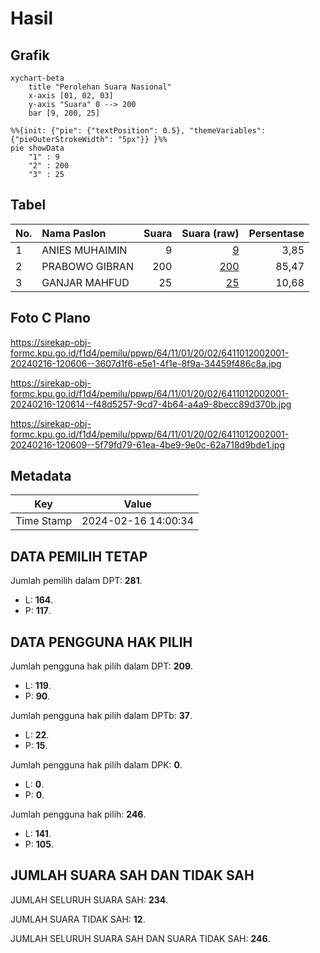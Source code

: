 # Hasil

## Grafik

```mermaid
xychart-beta
    title "Perolehan Suara Nasional"
    x-axis [01, 02, 03]
    y-axis "Suara" 0 --> 200
    bar [9, 200, 25]
```

```mermaid
%%{init: {"pie": {"textPosition": 0.5}, "themeVariables": {"pieOuterStrokeWidth": "5px"}} }%%
pie showData
    "1" : 9
    "2" : 200
    "3" : 25
```

## Tabel

| No. | Nama Paslon    | Suara | Suara (raw) | Persentase |
|:--- |:-------------- | -----:| -----------:| ----------:|
| 1   | ANIES MUHAIMIN | 9     | [9][p-1]    | 3,85       |
| 2   | PRABOWO GIBRAN | 200   | [200][p-2]  | 85,47      |
| 3   | GANJAR MAHFUD  | 25    | [25][p-3]   | 10,68      |


[p-1]: https://github.com/gigit-pemilu/pemilu-2024/blob/main/pilpres/hitung-suara/sub/64-kalimantan-timur/sub/11-mahakam-ulu/sub/01-long-bagun/sub/2002-long-melaham/sub/001-tps/sub/paslon-1.txt
[p-2]: https://github.com/gigit-pemilu/pemilu-2024/blob/main/pilpres/hitung-suara/sub/64-kalimantan-timur/sub/11-mahakam-ulu/sub/01-long-bagun/sub/2002-long-melaham/sub/001-tps/sub/paslon-2.txt
[p-3]: https://github.com/gigit-pemilu/pemilu-2024/blob/main/pilpres/hitung-suara/sub/64-kalimantan-timur/sub/11-mahakam-ulu/sub/01-long-bagun/sub/2002-long-melaham/sub/001-tps/sub/paslon-3.txt

## Foto C Plano

https://sirekap-obj-formc.kpu.go.id/f1d4/pemilu/ppwp/64/11/01/20/02/6411012002001-20240216-120606--3607d1f6-e5e1-4f1e-8f9a-34459f486c8a.jpg

https://sirekap-obj-formc.kpu.go.id/f1d4/pemilu/ppwp/64/11/01/20/02/6411012002001-20240216-120614--f48d5257-9cd7-4b64-a4a9-8becc89d370b.jpg

https://sirekap-obj-formc.kpu.go.id/f1d4/pemilu/ppwp/64/11/01/20/02/6411012002001-20240216-120609--5f79fd79-61ea-4be9-9e0c-62a718d9bde1.jpg


## Metadata

| Key        | Value               |
| ---------- | ------------------- |
| Time Stamp | 2024-02-16 14:00:34 |


## DATA PEMILIH TETAP

Jumlah pemilih dalam DPT: **281**.
 * L: **164**.
 * P: **117**.

## DATA PENGGUNA HAK PILIH

Jumlah pengguna hak pilih dalam DPT: **209**.
 * L: **119**.
 * P: **90**.

Jumlah pengguna hak pilih dalam DPTb: **37**.
 * L: **22**.
 * P: **15**.

Jumlah pengguna hak pilih dalam DPK: **0**.
 * L: **0**.
 * P: **0**.

Jumlah pengguna hak pilih: **246**.
 * L: **141**.
 * P: **105**.

## JUMLAH SUARA SAH DAN TIDAK SAH

JUMLAH SELURUH SUARA SAH: **234**.

JUMLAH SUARA TIDAK SAH: **12**.

JUMLAH SELURUH SUARA SAH DAN SUARA TIDAK SAH: **246**.


